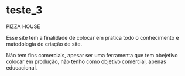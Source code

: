 # teste_3
PIZZA HOUSE

Esse site tem a finalidade de colocar em pratica todo o conhecimento e matodologia de criação de site.

Não tem fins comerciais, apesar ser uma ferramenta que tem obejetivo colocar em produção, não tenho como objetivo comercial, apenas educacional.

